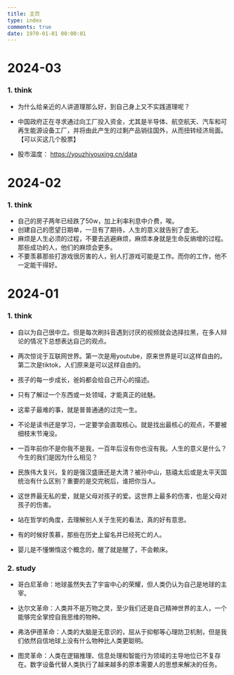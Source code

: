 ```yaml
---
title: 主页
type: index
comments: true
date: 1970-01-01 00:00:01
---
```




# 2024-03

### 1. think

+ 为什么给亲近的人讲道理那么好，到自己身上又不实践道理呢？

+ 中国政府正在寻求通过向工厂投入资金，尤其是半导体、航空航天、汽车和可再生能源设备工厂，并将由此产生的过剩产品销往国外，从而扭转经济局面。【可以买这几个股票】
+ 股市温度： https://youzhiyouxing.cn/data



# 2024-02

### 1. think

+ 自己的房子两年已经跌了50w，加上利率利息中介费，唉。
+ 创建自己的愿望日期单，一旦有了期待，人生的意义就告别了虚无。
+ 麻烦是人生必须的过程，不要去逃避麻烦，麻烦本身就是生命反熵增的过程。那些成功的人，他们的麻烦会更多。
+ 不要羡慕那些打游戏很厉害的人，别人打游戏可能是工作。而你的工作，他不一定能干得好。

# 2024-01

### 1. think

+ 自以为自己很中立。但是每次刷抖音遇到讨厌的视频就会选择拉黑，在多人辩论的情况下总想表达自己的观点。
+ 两次惊诧于互联网世界。第一次是用youtube，原来世界是可以这样自由的。第二次是tiktok，人们原来是可以这样自由的。
+ 孩子的每一步成长，爸妈都会给自己开心的描述。
+ 只有了解过一个东西或一处领域，才能真正的祛魅。
+ 这辈子最难的事，就是普普通通的过完一生。
+ 不论是读书还是学习，一定要学会直取核心。就是找出最核心的观点，不要被细枝末节淹没。
+ 一百年前你不是你我不是我，一百年后沒有你也沒有我。人生的意义是什么？今生的我们是因为什么相见？


+ 民族伟大复兴，复的是强汉盛唐还是大清？被孙中山，慈禧太后或是太平天国统治有什么区别？重要的是交完税后，谁把你当人。
+ 这世界最无私的爱，就是父母对孩子的爱。这世界上最多的伤害，也是父母对孩子的伤害。
+ 站在哲学的角度，去理解别人关于生死的看法，真的好有意思。
+ 有的时候好羡慕，那些在历史上留名并已经死亡的人。
+ 婴儿是不懂懒惰这个概念的，醒了就是醒了，不会赖床。

### 2. study

+ 哥白尼革命：地球虽然失去了宇宙中心的荣耀，但人类仍认为自己是地球的主宰。

+ 达尔文革命：人类并不是万物之灵，至少我们还是自己精神世界的主人，一个能够完全掌控自我思维的物种。

+ 弗洛伊德革命：人类的大脑是无意识的，屈从于抑郁等心理防卫机制，但是我们依然自信地球上没有什么物种比人类更聪明。

+ 图灵革命：人类在逻辑推理、信息处理和智能行为领域的主导地位已不复存在。数字设备代替人类执行了越来越多的原本需要人的思想来解决的任务。

  
